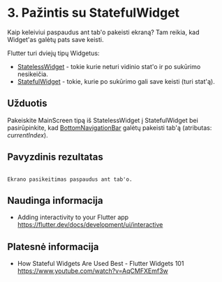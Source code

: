 # 3. Pažintis su StatefulWidget

Kaip keleiviui paspaudus ant tab'o pakeisti ekraną? Tam reikia, kad Widget'as galėtų pats save keisti.

Flutter turi dviejų tipų Widgetus:

- [StatelessWidget](https://api.flutter.dev/flutter/widgets/StatelessWidget-class.html) - tokie kurie neturi vidinio
  stat'o ir po sukūrimo nesikeičia.
- [StatefulWidget](https://api.flutter.dev/flutter/widgets/StatefulWidget-class.html) - tokie, kurie po sukūrimo gali
  save keisti (turi stat'ą).

## Užduotis

Pakeiskite MainScreen tipą iš StatelessWidget į StatefulWidget bei pasirūpinkite, kad
[BottomNavigationBar](https://api.flutter.dev/flutter/material/BottomNavigationBar-class.html) galėtų pakeisti tab'ą
(atributas: _currentIndex_).

## Pavyzdinis rezultatas

```{figure} /images/exercises/3-pazintis-su-stateful-widget.gif

Ekrano pasikeitimas paspaudus ant tab'o. 
```

## Naudinga informacija

- Adding interactivity to your Flutter app https://flutter.dev/docs/development/ui/interactive

## Platesnė informacija

- How Stateful Widgets Are Used Best - Flutter Widgets 101 https://www.youtube.com/watch?v=AqCMFXEmf3w